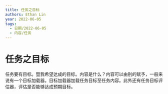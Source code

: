 ```yaml
---
title: 任务之目标
authors: Ethan Lin
year: 2022-06-05 
tags:
  - 日期/2022-06-05 
  - 内容/任务 
---
```



# 任务之目标





任务要有目标。暨我希望达成的目标。内容是什么？内容可以由别的赋予，一般来说有一个目标加载器。目标加载器加载任务目标至任务内容。此外还有任务目标评估器，评估是否能够达成预期目标。

